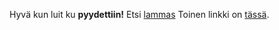 Hyvä kun luit ku **pyydettiin!** Etsi [lammas](https://fi.wikipedia.org/wiki/Lammas)
Toinen linkki on [tässä](https://github.com/Masapallo/ensiaskel/blob/master/linkable.md).
